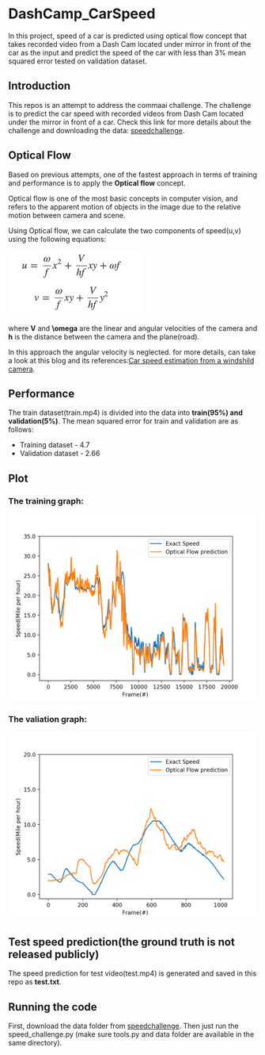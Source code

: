 # DashCamp_CarSpeed

In this project, speed of a car is predicted using optical flow concept that takes  recorded video from a Dash Cam located under mirror in front of the car as  the  input and predict the speed of the car with less than 3% mean squared error tested on validation dataset.


## Introduction

This repos is an attempt to address the commaai challenge. The challenge is  to predict the car speed with recorded videos from Dash Cam located under the mirror in front of a car. Check this link for more details about the challenge and downloading the data: [speedchallenge](https://github.com/commaai/speedchallenge).


## Optical Flow  

Based on previous attempts, one of the fastest approach in terms of training and performance is to apply the **Optical flow** concept.

Optical flow is one of the most basic concepts in computer vision, and refers to the apparent motion of objects in the image due to the relative motion between  camera and scene.

Using Optical flow, we can calculate the two components of speed(u,v) using the following equations: 

![equation](OpticalFlowEquation.png)

where **V** and **\omega** are the linear and angular velocities of the camera and **h** is the distance between the camera and the plane(road).

In this approach the angular velocity is neglected. for more details, can take a look at this blog and its references:[Car speed estimation from a windshild camera](https://nicolovaligi.com/car-speed-estimation-windshield-camera.html).


## Performance   

The train dataset(train.mp4) is divided into the data into **train(95%) and validation(5%)**. 
The mean squared error for train and validation are as follows:

- Training dataset - 4.7
- Validation dataset - 2.66

## Plot 

### The training graph:

![Train Graph](/training_dataset.png) 


### The valiation graph: 

![Validation Graph](/Validation_Dataset.png)


## Test speed prediction(the ground truth is not released publicly)
The speed prediction for test video(test.mp4) is generated and saved in this repo as **test.txt**.

## Running the code

First, download the data folder from [speedchallenge](https://github.com/commaai/speedchallenge). Then just run the speed_challenge.py (make sure tools.py and data folder are available in the same directory). 


